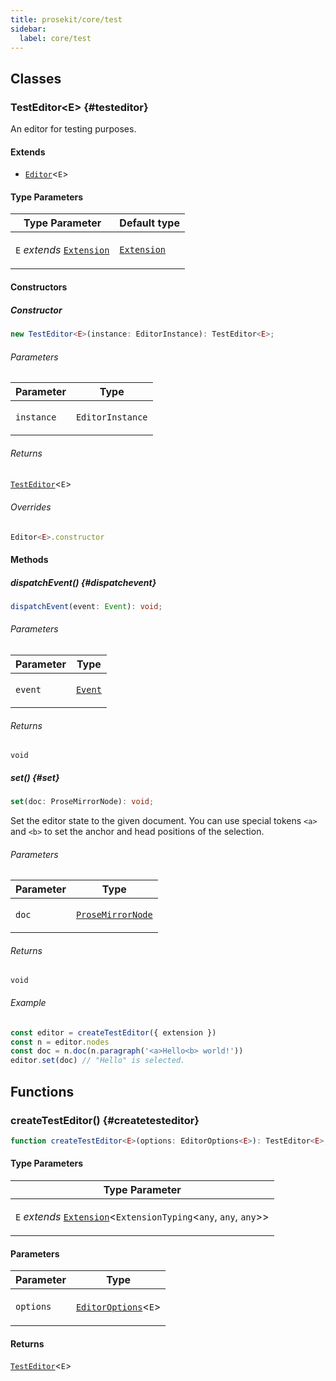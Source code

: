 ```yaml
---
title: prosekit/core/test
sidebar:
  label: core/test
---
```


<!-- DEBUG memberWithGroups 1 -->

<!-- DEBUG memberWithGroups 4 -->

<!-- DEBUG memberWithGroups 7 -->

<!-- DEBUG memberWithGroups 8 -->

<!-- DEBUG memberWithGroups 9 -->

## Classes

### TestEditor\<E\> {#testeditor}

<!-- DEBUG memberWithGroups 1 -->

An editor for testing purposes.

#### Extends

- [`Editor`](../core.md#editor)\<`E`\>

<!-- DEBUG memberWithGroups 4 -->

#### Type Parameters

<table>
<thead>
<tr>
<th>Type Parameter</th>
<th>Default type</th>
</tr>
</thead>
<tbody>
<tr>
<td>

`E` *extends* [`Extension`](../core.md#extension-1)

</td>
<td>

[`Extension`](../core.md#extension-1)

</td>
</tr>
</tbody>
</table>

<!-- DEBUG memberWithGroups 7 -->

<!-- DEBUG memberWithGroups 8 -->

<!-- DEBUG memberWithGroups 9 -->

#### Constructors

##### Constructor

```ts
new TestEditor<E>(instance: EditorInstance): TestEditor<E>;
```

###### Parameters

<table>
<thead>
<tr>
<th>Parameter</th>
<th>Type</th>
</tr>
</thead>
<tbody>
<tr>
<td>

`instance`

</td>
<td>

`EditorInstance`

</td>
</tr>
</tbody>
</table>

###### Returns

[`TestEditor`](#testeditor)\<`E`\>

###### Overrides

```ts
Editor<E>.constructor
```

#### Methods

##### dispatchEvent() {#dispatchevent}

```ts
dispatchEvent(event: Event): void;
```

###### Parameters

<table>
<thead>
<tr>
<th>Parameter</th>
<th>Type</th>
</tr>
</thead>
<tbody>
<tr>
<td>

`event`

</td>
<td>

[`Event`](https://developer.mozilla.org/docs/Web/API/Event)

</td>
</tr>
</tbody>
</table>

###### Returns

`void`

##### set() {#set}

```ts
set(doc: ProseMirrorNode): void;
```

Set the editor state to the given document. You can use special tokens
`<a>` and `<b>` to set the anchor and head positions of the selection.

###### Parameters

<table>
<thead>
<tr>
<th>Parameter</th>
<th>Type</th>
</tr>
</thead>
<tbody>
<tr>
<td>

`doc`

</td>
<td>

[`ProseMirrorNode`](../pm/model.md#prosemirrornode)

</td>
</tr>
</tbody>
</table>

###### Returns

`void`

###### Example

```ts
const editor = createTestEditor({ extension })
const n = editor.nodes
const doc = n.doc(n.paragraph('<a>Hello<b> world!'))
editor.set(doc) // "Hello" is selected.
```

<!-- DEBUG memberWithGroups 10 -->

## Functions

### createTestEditor() {#createtesteditor}

```ts
function createTestEditor<E>(options: EditorOptions<E>): TestEditor<E>;
```

#### Type Parameters

<table>
<thead>
<tr>
<th>Type Parameter</th>
</tr>
</thead>
<tbody>
<tr>
<td>

`E` *extends* [`Extension`](../core.md#extension-1)\<`ExtensionTyping`\<`any`, `any`, `any`\>\>

</td>
</tr>
</tbody>
</table>

#### Parameters

<table>
<thead>
<tr>
<th>Parameter</th>
<th>Type</th>
</tr>
</thead>
<tbody>
<tr>
<td>

`options`

</td>
<td>

[`EditorOptions`](../core.md#editoroptions)\<`E`\>

</td>
</tr>
</tbody>
</table>

#### Returns

[`TestEditor`](#testeditor)\<`E`\>

<!-- DEBUG memberWithGroups 10 -->
